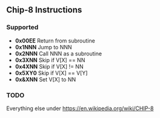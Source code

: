 ## Chip-8 Instructions

### Supported

 - **0x00EE** Return from subroutine
 - **0x1NNN** Jump to NNN
 - **0x2NNN** Call NNN as a subroutine 
 - **0x3XNN** Skip if V[X] == NN
 - **0x4XNN** Skip if V[X] != NN
 - **0x5XY0** Skip if V[X] == V[Y]
 - **0x&XNN** Set V[X] to NN

### TODO

Everything else under https://en.wikipedia.org/wiki/CHIP-8
